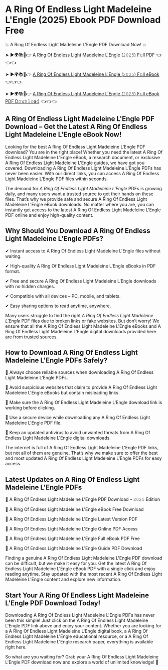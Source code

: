 # A Ring Of Endless Light Madeleine L'Engle (2025) Ebook PDF Download Free

💥 A Ring Of Endless Light Madeleine L'Engle PDF Download Now! 💥

➤ ►🌍📚📱👉 [A Ring Of Endless Light Madeleine L'Engle (𝟸𝟶𝟸𝟻) F𝚞ll PDF](https://getpdf.xyz/a-ring-of-endless-light-madeleine-lengle) 👈👈👈


➤ ►🌍📚📱👉 [A Ring Of Endless Light Madeleine L'Engle (𝟸𝟶𝟸𝟻) F𝚞ll eBook](https://getpdf.xyz/a-ring-of-endless-light-madeleine-lengle) 👈👈👈


➤ ►🌍📚📱👉 [A Ring Of Endless Light Madeleine L'Engle (𝟸𝟶𝟸𝟻) F𝚞ll eBook PDF D𝚘𝚠𝚗𝚕𝚘a𝚍](https://getpdf.xyz/a-ring-of-endless-light-madeleine-lengle) 👈👈👈


## A Ring Of Endless Light Madeleine L'Engle PDF Download – Get the Latest A Ring Of Endless Light Madeleine L'Engle eBook Now!

Looking for the best A Ring Of Endless Light Madeleine L'Engle PDF download? You are in the right place! Whether you need the latest A Ring Of Endless Light Madeleine L'Engle eBook, a research document, or exclusive A Ring Of Endless Light Madeleine L'Engle guides, we have got you covered. Downloading A Ring Of Endless Light Madeleine L'Engle PDFs has never been easier. With our direct links, you can access A Ring Of Endless Light Madeleine L'Engle PDF files within seconds.

The demand for *A Ring Of Endless Light Madeleine L'Engle* PDFs is growing daily, and many users want a trusted source to get their hands on these files. That’s why we provide safe and secure A Ring Of Endless Light Madeleine L'Engle eBook downloads. No matter where you are, you can instantly get access to the latest A Ring Of Endless Light Madeleine L'Engle PDF online and enjoy high-quality content.

## Why Should You Download A Ring Of Endless Light Madeleine L'Engle PDFs?

✔ Instant access to A Ring Of Endless Light Madeleine L'Engle files without waiting.

✔ High-quality A Ring Of Endless Light Madeleine L'Engle eBooks in PDF format.

✔ Free and secure A Ring Of Endless Light Madeleine L'Engle downloads with no hidden charges.

✔ Compatible with all devices – PC, mobile, and tablets.

✔ Easy sharing options to read anytime, anywhere.

Many users struggle to find the right *A Ring Of Endless Light Madeleine L'Engle* PDF files due to broken links or fake websites. But don’t worry! We ensure that all the A Ring Of Endless Light Madeleine L'Engle eBooks and A Ring Of Endless Light Madeleine L'Engle digital downloads provided here are from trusted sources.

## How to Download A Ring Of Endless Light Madeleine L'Engle PDFs Safely?

📌 Always choose reliable sources when downloading A Ring Of Endless Light Madeleine L'Engle PDFs.

📌 Avoid suspicious websites that claim to provide A Ring Of Endless Light Madeleine L'Engle eBooks but contain misleading links.

📌 Make sure the A Ring Of Endless Light Madeleine L'Engle download link is working before clicking.

📌 Use a secure device while downloading any A Ring Of Endless Light Madeleine L'Engle PDF file.

📌 Keep an updated antivirus to avoid unwanted threats from A Ring Of Endless Light Madeleine L'Engle digital downloads.

The internet is full of A Ring Of Endless Light Madeleine L'Engle PDF links, but not all of them are genuine. That’s why we make sure to offer the best and most updated A Ring Of Endless Light Madeleine L'Engle PDFs for easy access.

## Latest Updates on A Ring Of Endless Light Madeleine L'Engle PDFs

🔹 A Ring Of Endless Light Madeleine L'Engle PDF Download – 𝟸𝟶𝟸𝟻 Edition

🔹 A Ring Of Endless Light Madeleine L'Engle eBook Free Download

🔹 A Ring Of Endless Light Madeleine L'Engle Latest Version PDF

🔹 A Ring Of Endless Light Madeleine L'Engle Online PDF Access

🔹 A Ring Of Endless Light Madeleine L'Engle Full eBook PDF Free

🔹 A Ring Of Endless Light Madeleine L'Engle Guide PDF Download

Finding a genuine A Ring Of Endless Light Madeleine L'Engle PDF download can be difficult, but we make it easy for you. Get the latest A Ring Of Endless Light Madeleine L'Engle eBook PDF with a single click and enjoy reading anytime. Stay updated with the most recent A Ring Of Endless Light Madeleine L'Engle content and explore new information.

## Start Your A Ring Of Endless Light Madeleine L'Engle PDF Download Today!

Downloading A Ring Of Endless Light Madeleine L'Engle PDFs has never been this simple! Just click on the A Ring Of Endless Light Madeleine L'Engle PDF link above and enjoy your content. Whether you are looking for a A Ring Of Endless Light Madeleine L'Engle digital book, a A Ring Of Endless Light Madeleine L'Engle educational resource, or a A Ring Of Endless Light Madeleine L'Engle research paper, everything is available right here.

So what are you waiting for? Grab your A Ring Of Endless Light Madeleine L'Engle PDF download now and explore a world of unlimited knowledge! 🚀